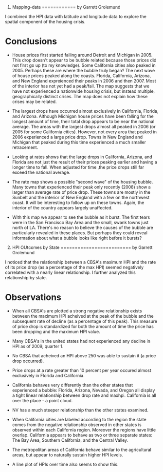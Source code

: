 1. Mapping-data
============
by Garrett Grolemund

I combined the HPI data with latitude and longitude data to explore the spatial component of the housing crisis.

Conclusions
===========
* House prices first started falling around Detroit and Michigan in 2005. This drop doesn't appear to be bubble related because those prices did not first go up (to my knowledge). Some California cities also peaked in 2005.  Perhaps these are where the bubble truly began? The next wave of house prices peaked along the coasts. Florida, California, Arizona, and New England expreienced their peaks in 2006 and then 2007. Most of the interior has not yet had a peak/fall.  The map suggests that we have not experienced a nationwide housing crisis, but instead multiple, geographically distinct crises.  The map does not explain how these crises may be related.

* The largest drops have occurred almost exclusively in California, Florida, and Arizona. Although Michigan house prices have been falling for the longest amount of time, their total drop appears to be near the national average. The areas with the largest drops almost all peaked in 2006 (or 2005 for some California cities).  However, not every area that peaked in 2006 experienced a large price drop. Towns in New England and Michigan that peaked during this time experienced a much smaller retracement.

* Looking at rates shows that the large drops in California, Arizona, and Florida are not just the result of their prices peaking earlier and having a longer time to fall. When adjusted for time ,the price drops still far exceed the national average.

* The rate map shows a possible "second wave" of the housing bubble. Many towns that experienced their peak only recently (2008) show a larger than average rate of price drop. These towns are mostly in the Sunbelt and the interior of New England with a few on the northwest coast. It will be interesting to follow up on these towns.  Again, the interior of the country appears largely unaffected.

* With this map we appear to see the bubble as it burst.  The first tears were in the San Francisco Bay Area and the small, swank towns just north of LA.  There's no reason to believe the causes of the bubble are particularly revealed in these places. But perhaps they could reveal information about what a bubble looks like right before it bursts?


2. HPI OUtcomes by State
=========================
by Garrett Grolemund

I noticed that the relationship between a CBSA's maximum HPI and the rate of its price drop (as a percentage of the max HPI) seemed negatively correlated with a nearly linear relationship. I further analyzed this relationship by state.

Observations
=============
* When all CBSA's are plotted a strong negative relationship exists between the maximum HPI acheived at the peak of the bubble and the subsequent rate of decline (as a percentage of this peak). This measure of price drop is standardized for both the amount of time the price has been dropping and the maximum HPI value.

* Many CBSA's in the united states had not experienced any decline in HPI as of 2009, quarter 1.

* No CBSA that acheived an HPI above 250 was able to sustain it (a price drop occurred).

* Price drops at a rate greater than 10 percent per year occured almost exclusively in Florida and California.

* California behaves very differently than the other states that experienced a bubble: Florida, Arizona, Nevada, and Oregon all display a tight linear relationship between drop rate and maxhpi.  California is all over the place - a point cloud.

* NV has a much steeper relationship than the other states examined.

* When California cities are labeled according to the region the state comes from the negative relationship observed in other states is observed within each California region.  Moreover the regions have little overlap.  California appears to behave as two or three separate states: The Bay Area, Southern California, and the Central Valley.

* The metropolitan areas of California behave similar to the agricultural areas, but appear to naturally sustain higher HPI levels. 

* A line plot of HPIs over time also seems to show this.